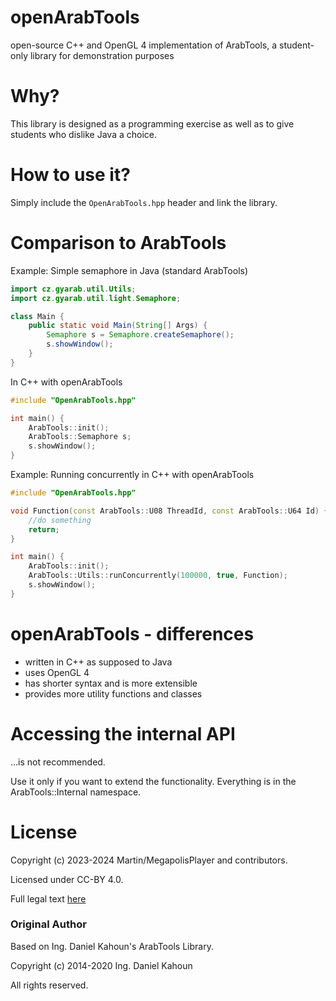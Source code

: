 # openArabTools
open-source C++ and OpenGL 4 implementation of ArabTools, a student-only library for demonstration purposes

# Why?
This library is designed as a programming exercise as well as to give students who dislike Java a choice. 

# How to use it?

Simply include the `OpenArabTools.hpp` header and link the library.

# Comparison to ArabTools

Example: Simple semaphore in Java (standard ArabTools)
```java
import cz.gyarab.util.Utils;
import cz.gyarab.util.light.Semaphore;

class Main {
	public static void Main(String[] Args) {
		Semaphore s = Semaphore.createSemaphore();
    	s.showWindow();
	}
}
```
In C++ with openArabTools
```cpp
#include "OpenArabTools.hpp"

int main() {
	ArabTools::init();
	ArabTools::Semaphore s;
	s.showWindow();
}
```

Example: Running concurrently in C++ with openArabTools
```cpp
#include "OpenArabTools.hpp"

void Function(const ArabTools::U08 ThreadId, const ArabTools::U64 Id) {
	//do something
	return;
}

int main() {
	ArabTools::init();
	ArabTools::Utils::runConcurrently(100000, true, Function);
	s.showWindow();
}
```

# openArabTools - differences
- written in C++ as supposed to Java
- uses OpenGL 4
- has shorter syntax and is more extensible
- provides more utility functions and classes

# Accessing the internal API
...is not recommended.

Use it only if you want to extend the functionality.
Everything is in the ArabTools::Internal namespace.

# License
Copyright (c) 2023-2024 Martin/MegapolisPlayer and contributors.

Licensed under CC-BY 4.0.

Full legal text [here](https://creativecommons.org/licenses/by/4.0/)

### Original Author

Based on Ing. Daniel Kahoun's ArabTools Library.

Copyright (c) 2014-2020 Ing. Daniel Kahoun

All rights reserved.
